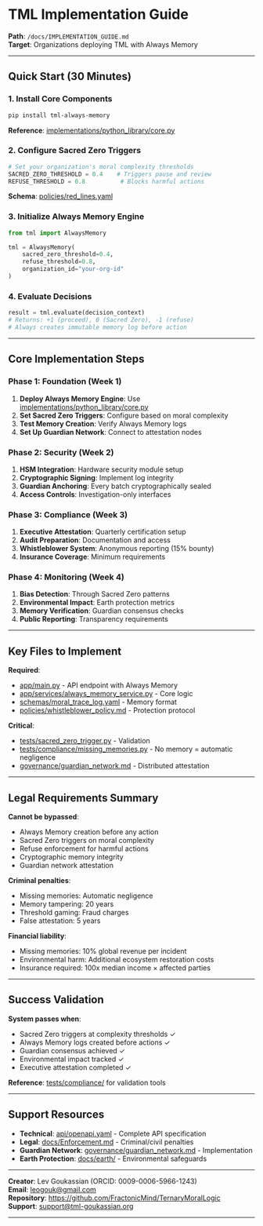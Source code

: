 # TML Implementation Guide

**Path**: `/docs/IMPLEMENTATION_GUIDE.md`  
**Target**: Organizations deploying TML with Always Memory

---

## Quick Start (30 Minutes)

### 1. Install Core Components
```bash
pip install tml-always-memory
```
**Reference**: [implementations/python_library/core.py](https://github.com/FractonicMind/TernaryMoralLogic/blob/main/implementations/python_library/core.py)

### 2. Configure Sacred Zero Triggers
```python
# Set your organization's moral complexity thresholds
SACRED_ZERO_THRESHOLD = 0.4    # Triggers pause and review
REFUSE_THRESHOLD = 0.8          # Blocks harmful actions
```
**Schema**: [policies/red_lines.yaml](https://github.com/FractonicMind/TernaryMoralLogic/blob/main/policies/red_lines.yaml)

### 3. Initialize Always Memory Engine
```python
from tml import AlwaysMemory

tml = AlwaysMemory(
    sacred_zero_threshold=0.4,
    refuse_threshold=0.8,
    organization_id="your-org-id"
)
```

### 4. Evaluate Decisions
```python
result = tml.evaluate(decision_context)
# Returns: +1 (proceed), 0 (Sacred Zero), -1 (refuse)
# Always creates immutable memory log before action
```

---

## Core Implementation Steps

### Phase 1: Foundation (Week 1)
1. **Deploy Always Memory Engine**: Use [implementations/python_library/core.py](https://github.com/FractonicMind/TernaryMoralLogic/blob/main/implementations/python_library/core.py)
2. **Set Sacred Zero Triggers**: Configure based on moral complexity
3. **Test Memory Creation**: Verify Always Memory logs
4. **Set Up Guardian Network**: Connect to attestation nodes

### Phase 2: Security (Week 2)  
1. **HSM Integration**: Hardware security module setup
2. **Cryptographic Signing**: Implement log integrity
3. **Guardian Anchoring**: Every batch cryptographically sealed
4. **Access Controls**: Investigation-only interfaces

### Phase 3: Compliance (Week 3)
1. **Executive Attestation**: Quarterly certification setup
2. **Audit Preparation**: Documentation and access
3. **Whistleblower System**: Anonymous reporting (15% bounty)
4. **Insurance Coverage**: Minimum requirements

### Phase 4: Monitoring (Week 4)
1. **Bias Detection**: Through Sacred Zero patterns
2. **Environmental Impact**: Earth protection metrics
3. **Memory Verification**: Guardian consensus checks
4. **Public Reporting**: Transparency requirements

---

## Key Files to Implement

**Required**:
- [app/main.py](https://github.com/FractonicMind/TernaryMoralLogic/blob/main/app/main.py) - API endpoint with Always Memory
- [app/services/always_memory_service.py](https://github.com/FractonicMind/TernaryMoralLogic/blob/main/app/services/always_memory_service.py) - Core logic
- [schemas/moral_trace_log.yaml](https://github.com/FractonicMind/TernaryMoralLogic/blob/main/schemas/moral_trace_log.yaml) - Memory format
- [policies/whistleblower_policy.md](https://github.com/FractonicMind/TernaryMoralLogic/blob/main/policies/whistleblower_policy.md) - Protection protocol

**Critical**:
- [tests/sacred_zero_trigger.py](https://github.com/FractonicMind/TernaryMoralLogic/blob/main/tests/sacred_zero_trigger.py) - Validation
- [tests/compliance/missing_memories.py](https://github.com/FractonicMind/TernaryMoralLogic/blob/main/tests/compliance/missing_memories.py) - No memory = automatic negligence
- [governance/guardian_network.md](https://github.com/FractonicMind/TernaryMoralLogic/blob/main/governance/guardian_network.md) - Distributed attestation

---

## Legal Requirements Summary

**Cannot be bypassed**:
- Always Memory creation before any action
- Sacred Zero triggers on moral complexity
- Refuse enforcement for harmful actions
- Cryptographic memory integrity
- Guardian network attestation

**Criminal penalties**:
- Missing memories: Automatic negligence
- Memory tampering: 20 years
- Threshold gaming: Fraud charges
- False attestation: 5 years

**Financial liability**:
- Missing memories: 10% global revenue per incident
- Environmental harm: Additional ecosystem restoration costs
- Insurance required: 100x median income × affected parties

---

## Success Validation

**System passes when**:
- Sacred Zero triggers at complexity thresholds ✓
- Always Memory logs created before actions ✓
- Guardian consensus achieved ✓
- Environmental impact tracked ✓
- Executive attestation completed ✓

**Reference**: [tests/compliance/](https://github.com/FractonicMind/TernaryMoralLogic/tree/main/tests/compliance) for validation tools

---

## Support Resources

- **Technical**: [api/openapi.yaml](https://github.com/FractonicMind/TernaryMoralLogic/blob/main/api/openapi.yaml) - Complete API specification
- **Legal**: [docs/Enforcement.md](https://github.com/FractonicMind/TernaryMoralLogic/blob/main/docs/Enforcement.md) - Criminal/civil penalties
- **Guardian Network**: [governance/guardian_network.md](https://github.com/FractonicMind/TernaryMoralLogic/blob/main/governance/guardian_network.md) - Implementation
- **Earth Protection**: [docs/earth/](https://github.com/FractonicMind/TernaryMoralLogic/tree/main/docs/earth) - Environmental safeguards

---

**Creator**: Lev Goukassian (ORCID: 0009-0006-5966-1243)  
**Email**: leogouk@gmail.com  
**Repository**: https://github.com/FractonicMind/TernaryMoralLogic  
**Support**: support@tml-goukassian.org

---

